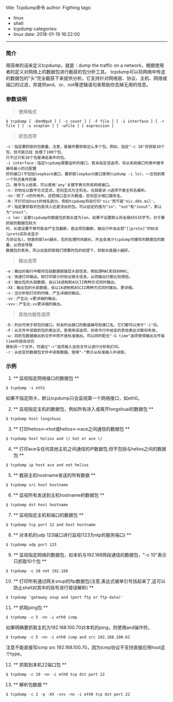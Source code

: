 title: Tcpdump命令
author: Figthing
tags:
  - linux
  - shell
  - tcpdump
categories:
  - linux
date: 2018-01-19 16:22:00
---
### 简介

用简单的话来定义tcpdump，就是：dump the traffic on a network，根据使用者的定义对网络上的数据包进行截获的包分析工具。 tcpdump可以将网络中传送的数据包的“头”完全截获下来提供分析。它支持针对网络层、协议、主机、网络或端口的过滤，并提供and、or、not等逻辑语句来帮助你去掉无用的信息。

### 参数说明

> 使用格式

 `
 $ tcpdump [ -DenNqvX ] [ -c count ] [ -F file ] [ -i interface ] [ -r file ] [ -s snaplen ] [ -wfile ] [ expression ]  
 `
 
> 抓包选项  
 
 ```shell
 -c：指定要抓取的包数量。注意，是最终要获取这么多个包。例如，指定"-c 10"将获取10个包，但可能已经 处理了100个包，
 只不过只有10个包是满足条件的包。 
 -i interface：指定tcpdump需要监听的接口。若未指定该选项，将从系统接口列表中搜寻编号最小的已配置
 好的接口(不包括loopback接口，要抓取loopback接口使用tcpdump -i lo)，一旦找到第一个符合条件的接
 口，搜寻马上结束。可以使用'any'关键字表示所有网络接口。  
 -n：对地址以数字方式显式，否则显式为主机名，也就是说-n选项不做主机名解析。
 -nn：除了-n的作用外，还把端口显示为数值，否则显示端口服务名。
 -N：不打印出host的域名部分。例如tcpdump将会打印'nic'而不是'nic.ddn.mil'。
 -P：指定要抓取的包是流入还是流出的包。可以给定的值为"in"、"out"和"inout"，默认为"inout"。
 -s len：设置tcpdump的数据包抓取长度为len，如果不设置默认将会是65535字节。对于要抓取的数据包较大
 时，长度设置不够可能会产生包截断，若出现包截断，输出行中会出现"[|proto]"的标志(proto实际会显示
 为协议名)。但是抓取len越长，包的处理时间越长，并且会减少tcpdump可缓存的数据包的数量，从而会导致
 数据包的丢失，所以在能抓取我们想要的包的前提下，抓取长度越小越好。
```

> 输出选项

 ```shell
 -e：输出的每行中都将包括数据链路层头部信息，例如源MAC和目标MAC。
 -q：快速打印输出。即打印很少的协议相关信息，从而输出行都比较简短。
 -X：输出包的头部数据，会以16进制和ASCII两种方式同时输出。
 -XX：输出包的头部数据，会以16进制和ASCII两种方式同时输出，更详细。
 -v：当分析和打印的时候，产生详细的输出。
 -vv：产生比-v更详细的输出。
 -vvv：产生比-vv更详细的输出。
 ```

> 其他功能性选项

```shell
-D：列出可用于抓包的接口。将会列出接口的数值编号和接口名，它们都可以用于"-i"后。
-F：从文件中读取抓包的表达式。若使用该选项，则命令行中给定的其他表达式都将失效。
-w：将抓包数据输出到文件中而不是标准输出。可以同时配合"-G time"选项使得输出文件每time秒就自动切
换到另一个文件。可通过"-r"选项载入这些文件以进行分析和打印。
-r：从给定的数据包文件中读取数据。使用"-"表示从标准输入中读取。
```

<!--more-->

### 示例

1. ** 监视指定网络接口的数据包 **

 ```shell
 $ tcpdump -i eth1
 ```
 如果不指定网卡，默认tcpdump只会监视第一个网络接口，如eth0。

2. ** 监视指定主机的数据包，例如所有进入或离开longshuai的数据包 **

 ```shell
 $ tcpdump host longshuai
 ```

3. ** 打印helios<-->hot或helios<-->ace之间通信的数据包 **

 ```shell
 $ tcpdump host helios and \( hot or ace \)
 ```

4. ** 打印ace与任何其他主机之间通信的IP数据包,但不包括与helios之间的数据包 **

 ```shell
 $ tcpdump ip host ace and not helios
 ```

5. ** 截获主机hostname发送的所有数据 **

 ```shell
 $ tcpdump src host hostname
 ```

6. ** 监视所有发送到主机hostname的数据包 **
 ```shell
 $ tcpdump dst host hostname
 ```
7. ** 监视指定主机和端口的数据包 **
 ```shell
 $ tcpdump tcp port 22 and host hostname
 ```
8. ** 对本机的udp 123端口进行监视(123为ntp的服务端口) **

 ```shell
 $ tcpdump udp port 123
 ```
9. ** 监视指定网络的数据包，如本机与192.168网段通信的数据包，"-c 10"表示只抓取10个包 **
 ```shell
 $ tcpdump -c 10 net 192.168
 ```
10. ** 打印所有通过网关snup的ftp数据包(注意,表达式被单引号括起来了,这可以防止shell对其中的括号进行错误解析) **
```shell
$ tcpdump 'gateway snup and (port ftp or ftp-data)'
```
11. ** 抓取ping包 **

 ```shell
$ tcpdump -c 5 -nn -i eth0 icmp 
```

 如果明确要抓取主机为192.168.100.70对本机的ping，则使用and操作符。  

 ``` shell
 $ tcpdump -c 5 -nn -i eth0 icmp and src 192.168.100.62
 ```
 注意不能直接写icmp src 192.168.100.70，因为icmp协议不支持直接应用host这个type。
 
12. ** 抓取到本机22端口包 **

 ```shell
 $ tcpdump -c 10 -nn -i eth0 tcp dst port 22  
 ```
13. ** 解析包数据 **

 ```shell
 $ tcpdump -c 2 -q -XX -vvv -nn -i eth0 tcp dst port 22
 ```